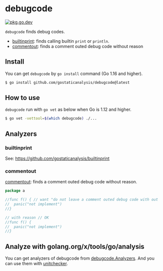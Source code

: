 # debugcode

[![pkg.go.dev][gopkg-badge]][gopkg]

`debugcode` finds debug codes.

* [builtinprint](https://github.com/gostaticanalysis/builtinprint): finds calling builtin `print` or `println`.
* [commentout](./commentout): finds a comment outed debug code without reason

## Install

You can get `debugcode` by `go install` command (Go 1.16 and higher).

```bash
$ go install github.com/gostaticanalysis/debugcode@latest
```

## How to use

`debugcode` run with `go vet` as below when Go is 1.12 and higher.

```bash
$ go vet -vettool=$(which debugcode) ./...
```

## Analyzers

### builtinprint

See: https://github.com/gostaticanalysis/builtinprint

### commentout

[commentout](./commentout): finds a comment outed debug code without reason.

```go
package a

//func f() { // want "do not leave a comment outed debug code with out reason"
//	panic("not implement")
//}

// with reason // OK
//func f() {
//	panic("not implement")
//}
```

## Analyze with golang.org/x/tools/go/analysis

You can get analyzers of debugcode from [debugcode.Analyzers](https://pkg.go.dev/github.com/gostaticanalysis/debugcode/debugcode/#Analyzers).
And you can use them with [unitchecker](https://golang.org/x/tools/go/analysis/unitchecker).

<!-- links -->
[gopkg]: https://pkg.go.dev/github.com/gostaticanalysis/debugcode
[gopkg-badge]: https://pkg.go.dev/badge/github.com/gostaticanalysis/debugcode?status.svg
